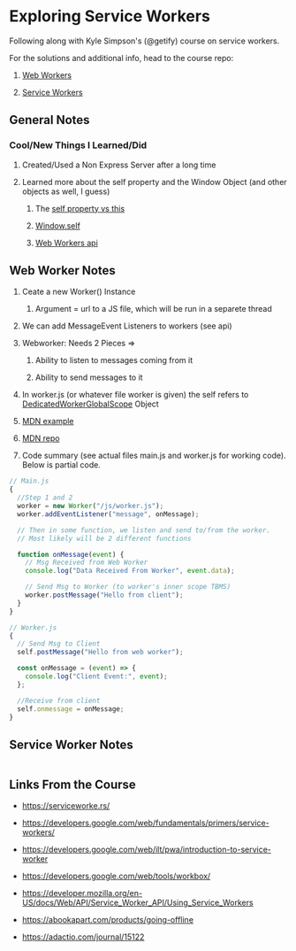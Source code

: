 # Exploring Service Workers

Following along with Kyle Simpson's (@getify) course on service workers.

For the solutions and additional info, head to the course repo:

1. [Web Workers](https://github.com/FrontendMasters/web-workers)

2. [Service Workers](https://github.com/FrontendMasters/service-workers-offline)

## General Notes

### Cool/New Things I Learned/Did

1. Created/Used a Non Express Server after a long time

2. Learned more about the self property and the Window Object (and other objects as well, I guess)

   1. The [self property vs this](https://stackoverflow.com/questions/16875767/difference-between-this-and-self-in-javascript)

   2. [Window.self](https://developer.mozilla.org/en-US/docs/Web/API/Window/self)

   3. [Web Workers api](https://developer.mozilla.org/en-US/docs/Web/API/Worker)

## Web Worker Notes

1. Ceate a new Worker() Instance

   1. Argument = url to a JS file, which will be run in a separete thread

2. We can add MessageEvent Listeners to workers (see api)

3. Webworker: Needs 2 Pieces =>

   1. Ability to listen to messages coming from it

   2. Ability to send messages to it

4. In worker.js (or whatever file worker is given) the self refers to [DedicatedWorkerGlobalScope](https://developer.mozilla.org/en-US/docs/Web/API/DedicatedWorkerGlobalScope) Object

5. [MDN example](https://developer.mozilla.org/en-US/docs/Web/API/Web_Workers_API/Using_web_workers)

6. [MDN repo](https://github.com/mdn/simple-web-worker/blob/gh-pages/main.js)

7. Code summary (see actual files main.js and worker.js for working code). Below is partial code.

```javascript
// Main.js
{
  //Step 1 and 2
  worker = new Worker("/js/worker.js");
  worker.addEventListener("message", onMessage);

  // Then in some function, we listen and send to/from the worker.
  // Most likely will be 2 different functions

  function onMessage(event) {
    // Msg Received from Web Worker
    console.log("Data Received From Worker", event.data);

    // Send Msg to Worker (to worker's inner scope TBMS)
    worker.postMessage("Hello from client");
  }
}

// Worker.js
{
  // Send Msg to Client
  self.postMessage("Hello from web worker");

  const onMessage = (event) => {
    console.log("Client Event:", event);
  };

  //Receive from client
  self.onmessage = onMessage;
}
```

## Service Worker Notes

```javascript

```

## Links From the Course

- https://serviceworke.rs/

- https://developers.google.com/web/fundamentals/primers/service-workers/

- https://developers.google.com/web/ilt/pwa/introduction-to-service-worker

- https://developers.google.com/web/tools/workbox/

- https://developer.mozilla.org/en-US/docs/Web/API/Service_Worker_API/Using_Service_Workers

- https://abookapart.com/products/going-offline

- https://adactio.com/journal/15122
